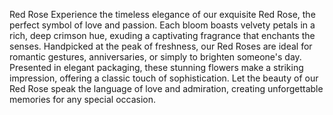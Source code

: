 Red Rose
Experience the timeless elegance of our exquisite Red Rose, the perfect symbol of love and passion. Each bloom boasts velvety petals in a rich, deep crimson hue, exuding a captivating fragrance that enchants the senses. Handpicked at the peak of freshness, our Red Roses are ideal for romantic gestures, anniversaries, or simply to brighten someone's day. Presented in elegant packaging, these stunning flowers make a striking impression, offering a classic touch of sophistication. Let the beauty of our Red Rose speak the language of love and admiration, creating unforgettable memories for any special occasion.